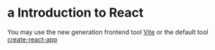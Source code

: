# a Introduction to React

You may use the new generation frontend tool [Vite](https://vitejs.dev/) or the default tool [create-react-app](https://github.com/facebook/create-react-app)
